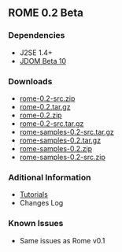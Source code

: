 ## ROME 0.2 Beta

### Dependencies

-   J2SE 1.4+
-   [JDOM Beta 10](http://www.jdom.org/)

### Downloads

-   [rome-0.2-src.zip](./rome-0.2-src.zip)
-   [rome-0.2.tar.gz](./rome-0.2.tar.gz)
-   [rome-0.2.zip](./rome-0.2.zip)
-   [rome-0.2-src.tar.gz](./rome-0.2-src.tar.gz)
-   [rome-samples-0.2-src.tar.gz](./rome-samples-0.2-src.tar.gz)
-   [rome-samples-0.2.tar.gz](./rome-samples-0.2.tar.gz)
-   [rome-samples-0.2.zip](./rome-samples-0.2.zip)
-   [rome-samples-0.2-src.zip](./rome-samples-0.2-src.zip)

### Aditional Information

-   [Tutorials](./RomeV0.2Tutorials/index.html)
-   Changes Log

### Known Issues

-   Same issues as Rome v0.1
